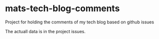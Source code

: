 # mats-tech-blog-comments
Project for holding the comments of my tech blog based on github issues

The actuall data is in the project issues.
